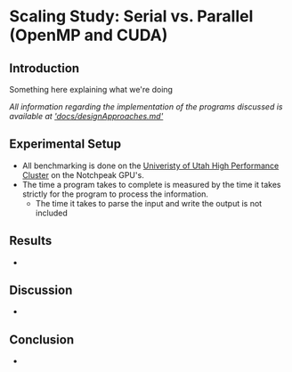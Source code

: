 # Scaling Study: Serial vs. Parallel (OpenMP and CUDA)

## Introduction

Something here explaining what we're doing

*All information regarding the implementation of the programs discussed is available at ['docs/designApproaches.md'](docs/designApproaches.md)*

## Experimental Setup

- All benchmarking is done on the [Univeristy of Utah High Performance Cluster](https://www.chpc.utah.edu/) on the Notchpeak GPU's.
- The time a program takes to complete is measured by the time it takes strictly for the program to process the information.
  - The time it takes to parse the input and write the output is not included

## Results

- 

## Discussion

- 

## Conclusion

- 
